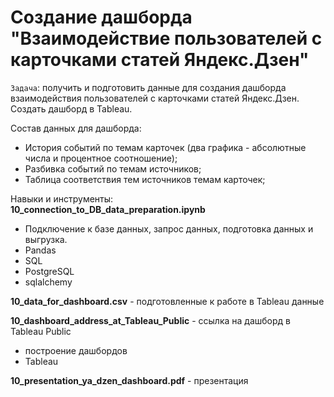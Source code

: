 # Создание дашборда "Взаимодействие пользователей с карточками статей Яндекс.Дзен"    

`Задача`: получить и подготовить данные для создания дашборда взаимодействия пользователей с карточками статей Яндекс.Дзен. Создать дашборд в Tableau.  

Состав данных для дашборда:  
- История событий по темам карточек (два графика - абсолютные числа и процентное соотношение);  
- Разбивка событий по темам источников;  
- Таблица соответствия тем источников темам карточек;
  

Навыки и инструменты:  
**10_connection_to_DB_data_preparation.ipynb**
- Подключение к базе данных, запрос данных, подготовка данных и выгрузка. 
- Pandas  
- SQL
- PostgreSQL
- sqlalchemy   

**10_data_for_dashboard.csv** - подготовленные к работе в Tableau данные

**10_dashboard_address_at_Tableau_Public** - ссылка на дашборд в Tableau Public
- построение дашбордов
- Tableau

**10_presentation_ya_dzen_dashboard.pdf** - презентация




